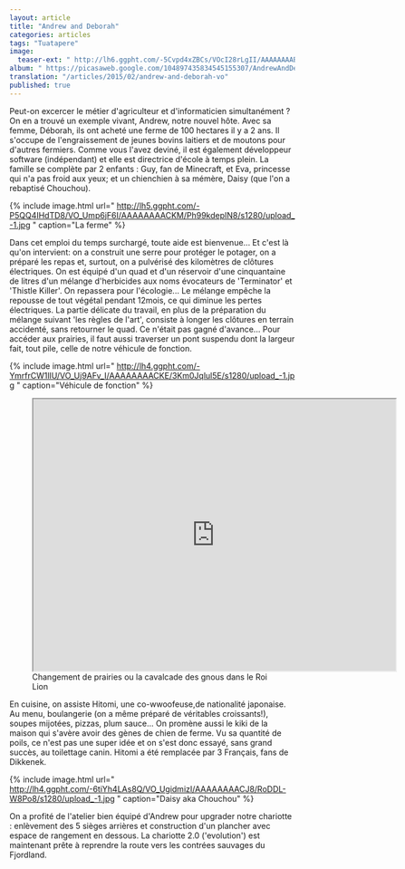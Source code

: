 ```yaml
---
layout: article
title: "Andrew and Deborah"
categories: articles
tags: "Tuatapere"
image: 
  teaser-ext: " http://lh6.ggpht.com/-5Cvpd4xZBCs/VOcI28rLgII/AAAAAAAABpc/oiqv-PYG2q4/s1280/upload_-1.jpg "
album: " https://picasaweb.google.com/104897435834545155307/AndrewAndDeborah?authkey=Gv1sRgCMb35NeLuOTNDw "
translation: "/articles/2015/02/andrew-and-deborah-vo"
published: true
---
```


Peut-on excercer le métier d'agriculteur et d'informaticien simultanément ? On en a trouvé un exemple vivant, Andrew, notre nouvel hôte. Avec sa femme, Déborah, ils ont acheté une ferme de 100 hectares il y a 2 ans. Il s'occupe de l'engraissement de jeunes bovins laitiers et de moutons pour d'autres fermiers. Comme vous l'avez deviné, il est également développeur software (indépendant) et elle est directrice d'école à temps plein.   La famille se complète par 2 enfants : Guy, fan de Minecraft, et Eva, princesse qui n'a pas froid aux yeux; et un chienchien à sa mémère, Daisy (que l'on a rebaptisé Chouchou).

{% include image.html url=" http://lh5.ggpht.com/-P5QQ4IHdTD8/VO_Ump6jF6I/AAAAAAAACKM/Ph99kdepIN8/s1280/upload_-1.jpg " caption="La ferme" %}

Dans cet emploi du temps surchargé, toute aide est bienvenue... Et c'est là qu'on intervient: on a construit une serre pour protéger le potager, on a préparé les repas et, surtout, on a pulvérisé des kilomètres de clôtures électriques. On est équipé d'un quad et d'un réservoir d'une cinquantaine de litres d'un mélange d'herbicides aux noms évocateurs de 'Terminator' et 'Thistle Killer'. On repassera pour l'écologie... Le mélange empêche la repousse de tout végétal pendant 12mois, ce qui diminue les pertes électriques. La partie délicate du travail, en plus de la préparation du mélange suivant 'les règles de l'art', consiste à longer les clôtures en terrain accidenté, sans retourner le quad. Ce n'était pas gagné d'avance... Pour accéder aux prairies, il faut aussi traverser un pont suspendu dont la largeur fait, tout pile, celle de notre véhicule de fonction.

{% include image.html url=" http://lh4.ggpht.com/-YmrfrCW1lIU/VO_Uj9AFv_I/AAAAAAAACKE/3Km0Jqlul5E/s1280/upload_-1.jpg " caption="Véhicule de fonction" %}

<figure>
<iframe src="https://docs.google.com/file/d/0BzIZ3dfuz-CEZXAyVVFGNEVFdUk/preview" width="640" height="480"></iframe>
<figcaption>
Changement de prairies ou la cavalcade des gnous dans le Roi Lion
</figcaption>
</figure>

En cuisine, on assiste Hitomi, une co-wwoofeuse,de nationalité japonaise. Au menu, boulangerie (on a même préparé de véritables croissants!), soupes mijotées, pizzas, plum sauce... On promène aussi le kiki de la maison qui s'avère avoir des gènes de chien de ferme. Vu sa quantité de poils, ce n'est pas une super idée et on s'est donc essayé, sans grand succès, au toilettage canin. Hitomi a été remplacée par 3 Français, fans de Dikkenek.

{% include image.html url=" http://lh4.ggpht.com/-6tiYh4LAs8Q/VO_UgidmizI/AAAAAAAACJ8/RoDDL-W8Po8/s1280/upload_-1.jpg " caption="Daisy aka Chouchou" %}


On a profité de l'atelier bien équipé d'Andrew pour upgrader notre chariotte : enlèvement des 5 sièges arrières et construction d'un plancher avec espace de rangement en dessous. La chariotte 2.0 ('evolution') est maintenant prête à reprendre la route vers les contrées sauvages du Fjordland.
